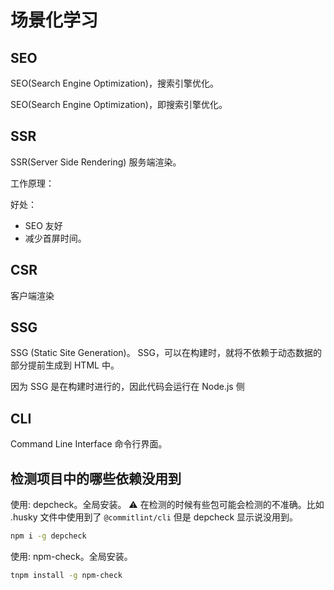 # 场景化学习

## SEO

SEO(Search Engine Optimization)，搜索引擎优化。

SEO(Search Engine Optimization)，即搜索引擎优化。

## SSR

SSR(Server Side Rendering) 服务端渲染。

工作原理：

好处：

- SEO 友好
- 减少首屏时间。

## CSR

客户端渲染

## SSG

SSG (Static Site Generation)。 SSG，可以在构建时，就将不依赖于动态数据的部分提前生成到 HTML 中。

因为 SSG 是在构建时进行的，因此代码会运行在 Node.js 侧

## CLI

Command Line Interface 命令行界面。

## 检测项目中的哪些依赖没用到

使用: depcheck。全局安装。
⚠️ 在检测的时候有些包可能会检测的不准确。比如 .husky 文件中使用到了 `@commitlint/cli` 但是 depcheck 显示说没用到。

```bash
npm i -g depcheck
```

使用: npm-check。全局安装。

```bash
tnpm install -g npm-check
```
